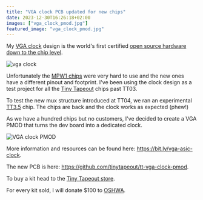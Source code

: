 ```yaml
---
title: "VGA clock PCB updated for new chips"
date: 2023-12-30T16:26:18+02:00
images: ["vga_clock_pmod.jpg"]
featured_image: "vga_clock_pmod.jpg"
---
```


My [VGA clock](/post/vga_clock) design is the world's first certified [open source hardware down to the chip level](/post/vga_clock_pcb).

![vga clock](/vga_clock.jpg)

Unfortunately the [MPW1 chips](/post/mpw1_silicon/) were very hard to use and the new ones have a different pinout and footprint. I've been using the clock design as a test project for all the [Tiny Tapeout](https://tinytapeout.com/) chips past TT03. 

To test the new mux structure introduced at TT04, we ran an experimental [TT3.5](https://github.com/TinyTapeout/tinytapeout-03p5) chip. The chips are back and the clock works as expected (phew!)

As we have a hundred chips but no customers, I've decided to create a VGA PMOD that turns the dev board into a dedicated clock.

![VGA clock PMOD](/vga_clock_pmod.jpg)

More information and resources can be found here: https://bit.ly/vga-asic-clock.

The new PCB is here: https://github.com/tinytapeout/tt-vga-clock-pmod.

To buy a kit head to the [Tiny Tapeout store](https://store.tinytapeout.com/products/TT03p5-Development-Kit-VGA-PMOD-p655428056).

For every kit sold, I will donate $100 to [OSHWA](https://www.oshwa.org/).
